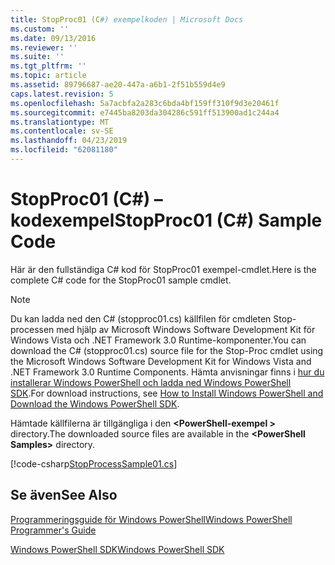 ```yaml
---
title: StopProc01 (C#) exempelkoden | Microsoft Docs
ms.custom: ''
ms.date: 09/13/2016
ms.reviewer: ''
ms.suite: ''
ms.tgt_pltfrm: ''
ms.topic: article
ms.assetid: 89796687-ae20-447a-a6b1-2f51b559d4e9
caps.latest.revision: 5
ms.openlocfilehash: 5a7acbfa2a283c6bda4bf159ff310f9d3e20461f
ms.sourcegitcommit: e7445ba8203da304286c591ff513900ad1c244a4
ms.translationtype: MT
ms.contentlocale: sv-SE
ms.lasthandoff: 04/23/2019
ms.locfileid: "62081180"
---
```

# <a name="stopproc01-c-sample-code"></a><span data-ttu-id="24b60-102">StopProc01 (C#) – kodexempel</span><span class="sxs-lookup"><span data-stu-id="24b60-102">StopProc01 (C#) Sample Code</span></span>

<span data-ttu-id="24b60-103">Här är den fullständiga C# kod för StopProc01 exempel-cmdlet.</span><span class="sxs-lookup"><span data-stu-id="24b60-103">Here is the complete C# code for the StopProc01 sample cmdlet.</span></span>

> [!NOTE]
> <span data-ttu-id="24b60-104">Du kan ladda ned den C# (stopproc01.cs) källfilen för cmdleten Stop-processen med hjälp av Microsoft Windows Software Development Kit för Windows Vista och .NET Framework 3.0 Runtime-komponenter.</span><span class="sxs-lookup"><span data-stu-id="24b60-104">You can download the C# (stopproc01.cs) source file for the Stop-Proc cmdlet using the Microsoft Windows Software Development Kit for Windows Vista and .NET Framework 3.0 Runtime Components.</span></span> <span data-ttu-id="24b60-105">Hämta anvisningar finns i [hur du installerar Windows PowerShell och ladda ned Windows PowerShell SDK](/powershell/developer/installing-the-windows-powershell-sdk).</span><span class="sxs-lookup"><span data-stu-id="24b60-105">For download instructions, see [How to Install Windows PowerShell and Download the Windows PowerShell SDK](/powershell/developer/installing-the-windows-powershell-sdk).</span></span>
>
> <span data-ttu-id="24b60-106">Hämtade källfilerna är tillgängliga i den  **\<PowerShell-exempel >** directory.</span><span class="sxs-lookup"><span data-stu-id="24b60-106">The downloaded source files are available in the **\<PowerShell Samples>** directory.</span></span>

[!code-csharp[StopProcessSample01.cs](../../powershell-sdk-samples/SDK-2.0/csharp/StopProcessSample01/StopProcessSample01.cs#L11-L212 "StopProcessSample01.cs")]

## <a name="see-also"></a><span data-ttu-id="24b60-107">Se även</span><span class="sxs-lookup"><span data-stu-id="24b60-107">See Also</span></span>

[<span data-ttu-id="24b60-108">Programmeringsguide för Windows PowerShell</span><span class="sxs-lookup"><span data-stu-id="24b60-108">Windows PowerShell Programmer's Guide</span></span>](./windows-powershell-programmer-s-guide.md)

[<span data-ttu-id="24b60-109">Windows PowerShell SDK</span><span class="sxs-lookup"><span data-stu-id="24b60-109">Windows PowerShell SDK</span></span>](../windows-powershell-reference.md)